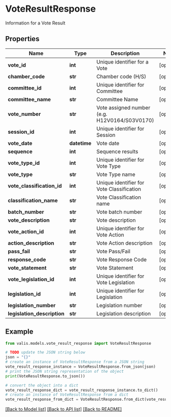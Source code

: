 # VoteResultResponse

Information for a Vote Result

## Properties

Name | Type | Description | Notes
------------ | ------------- | ------------- | -------------
**vote_id** | **int** | Unique identifier for a Vote | [optional] 
**chamber_code** | **str** | Chamber code (H/S) | [optional] 
**committee_id** | **int** | Unique identifier for Committee | [optional] 
**committee_name** | **str** | Committee Name | [optional] 
**vote_number** | **str** | Vote assigned number (e.g. H12V0164/S03V0170) | [optional] 
**session_id** | **int** | Unique identifier for Session | [optional] 
**vote_date** | **datetime** | Vote date | [optional] 
**sequence** | **int** | Sequence results | [optional] 
**vote_type_id** | **int** | Unique identifier for Vote Type | [optional] 
**vote_type** | **str** | Vote Type name | [optional] 
**vote_classification_id** | **int** | Unique identifier for Vote Classification | [optional] 
**classification_name** | **str** | Vote Classification name | [optional] 
**batch_number** | **str** | Vote batch number | [optional] 
**vote_description** | **str** | Vote description | [optional] 
**vote_action_id** | **int** | Unique identifier for Vote Action | [optional] 
**action_description** | **str** | Vote Action description | [optional] 
**pass_fail** | **str** | Vote Pass/Fail | [optional] 
**response_code** | **str** | Vote Response Code | [optional] 
**vote_statement** | **str** | Vote Statement | [optional] 
**vote_legislation_id** | **int** | Unique identifier for Vote Legislation | [optional] 
**legislation_id** | **int** | Unique identifier for Legislation | [optional] 
**legislation_number** | **str** | Legislation number | [optional] 
**legislation_description** | **str** | Legislation description | [optional] 

## Example

```python
from valis.models.vote_result_response import VoteResultResponse

# TODO update the JSON string below
json = "{}"
# create an instance of VoteResultResponse from a JSON string
vote_result_response_instance = VoteResultResponse.from_json(json)
# print the JSON string representation of the object
print(VoteResultResponse.to_json())

# convert the object into a dict
vote_result_response_dict = vote_result_response_instance.to_dict()
# create an instance of VoteResultResponse from a dict
vote_result_response_from_dict = VoteResultResponse.from_dict(vote_result_response_dict)
```
[[Back to Model list]](../README.md#documentation-for-models) [[Back to API list]](../README.md#documentation-for-api-endpoints) [[Back to README]](../README.md)


